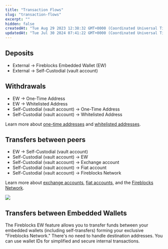 ```yaml
---
title: "Transaction Flows"
slug: "transaction-flows"
excerpt: ""
hidden: false
createdAt: "Tue Aug 29 2023 12:38:32 GMT+0000 (Coordinated Universal Time)"
updatedAt: "Tue Jul 30 2024 07:41:22 GMT+0000 (Coordinated Universal Time)"
---
```

## Deposits

- External -> Fireblocks Embedded Wallet (EW)
- External -> Self-Custodial (vault account)

## Withdrawals

- EW -> One-Time Address
- EW -> Whitelisted Address
- Self-Custodial (vault account) -> One-Time Address
- Self-Custodial (vault account) -> Whitelisted Address

Learn more about [one-time addresses](https://support.fireblocks.io/hc/en-us/articles/4409104568338-One-Time-Address-feature) and [whitelisted addresses](https://support.fireblocks.io/hc/en-us/articles/360017819439-Whitelisting-new-addresses).

## Transfers between peers

- EW -> Self-Custodial (vault account)
- Self-Custodial (vault account) -> EW
- Self-Custodial (vault account) -> Exchange account
- Self-Custodial (vault account) -> Fiat account
- Self-Custodial (vault account) -> Fireblocks Network

Learn more about [exchange accounts](https://support.fireblocks.io/hc/en-us/articles/360017435399-Fireblocks-exchange-connectivity), [fiat accounts](https://support.fireblocks.io/hc/en-us/articles/360018286760-Fiat-accounts), and the [Fireblocks Network](https://support.fireblocks.io/hc/en-us/articles/6107038882460-Overview-of-the-Fireblocks-Network).

![](https://files.readme.io/6892036-image.png)

## Transfers between Embedded Wallets

The Fireblocks EW feature allows you to transfer funds between your embedded wallets (including self-transfers) forming your exclusive "Fireblocks Network." There's no need to handle destination addresses. You can use wallet IDs for simplified and secure internal transactions.
